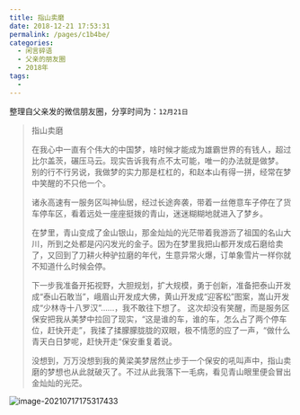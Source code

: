 ```yaml
---
title: 指山卖磨
date: 2018-12-21 17:53:31
permalink: /pages/c1b4be/
categories:
  - 闲言碎语
  - 父亲的朋友圈
  - 2018年
tags:
  - 
---
```

整理自父亲发的微信朋友圈，分享时间为：`12月21日`

> 指山卖磨
>
> 在我心中一直有个伟大的中国梦，啥时候才能成为雄霸世界的有钱人，超过比尔盖茨，碾压马云。现实告诉我有点不太可能，唯一的办法就是做梦。
> 别的行不行另说，我做梦的实力那是杠杠的，和赵本山有得一拼，经常在梦中笑醒的不只他一个。
>
> 诸永高速有一服务区叫神仙居，经过长途奔袭，带着一丝倦意车子停在了货车停车区，看着远处一座座挺拨的青山，迷迷糊糊地就进入了梦乡。
>
> 在梦里，青山变成了金山银山，那金灿灿的光茫带着我游沥了祖国的名山大川，所到之处都是闪闪发光的金子。因为在梦里我把山都开发成石磨给卖了，又回到了刀耕火种驴拉磨的年代，生意异常火爆，订单象雪片一样你就不知道什么时候会停。
>
> 下一步我准备开拓视野，大胆规划，扩大规模，勇于创新，准备把泰山开发成“泰山石敢当”，峨眉山开发成大佛，黄山开发成“迎客松”图案，嵩山开发成“少林寺十八罗汉”……，我不敢往下想了。
> 这次却没有笑醒，而是服务区保安把我从美梦中拉回了现实，“这是谁的车，谁的车，怎么占了两个停车位，赶快开走”，我揉了揉朦朦胧胧的双眼，极不情愿的应了一声，“做什么青天白日梦呢，赶快开走“保安重复着说。
>
> 没想到，万万没想到我的黄梁美梦居然止步于一个保安的吼叫声中，指山卖磨的梦想也从此就破灭了。不过从此我落下一毛病，看见青山眼里便会冒出金灿灿的光茫。

![image-20210717175317433](http://t.eryajf.net/imgs/2021/09/d4622b361dd81df6.jpg)